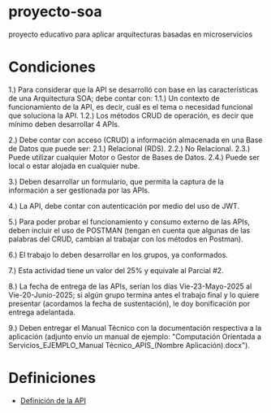 # proyecto-soa
proyecto educativo para aplicar arquitecturas basadas en microservicios

# Condiciones
 
1.)  Para considerar que la API se desarrolló con base en las características de una Arquitectura SOA; debe contar con:
    1.1.) Un contexto de funcionamiento de la API, es decir, cuál es el tema o necesidad funcional que soluciona la API.
    1.2.) Los métodos CRUD de operación, es decir que mínimo deben desarrollar 4 APIs.
 
2.) Debe contar con acceso (CRUD) a información almacenada en una Base de Datos que puede ser:
    2.1.) Relacional (RDS).
    2.2.) No Relacional.
    2.3.) Puede utilizar cualquier Motor o Gestor de Bases de Datos.
    2.4.) Puede ser local o estar alojada en cualquier nube.
 
3.) Deben desarrollar un formulario, que permita la captura de la información a ser gestionada por las APIs.
 
4.) La API, debe contar con autenticación por medio del uso de JWT.
 
5.) Para poder probar el funcionamiento y consumo externo de las APIs, deben incluir el uso de POSTMAN (tengan en cuenta que algunas de las palabras del CRUD, cambian al trabajar con los métodos en Postman).
 
6.) El trabajo lo deben desarrollar en los grupos, ya conformados.
 
7.) Esta actividad tiene un valor del 25% y equivale al Parcial #2.
 
8.) La fecha de entrega de las APIs, serían los días Vie-23-Mayo-2025 al Vie-20-Junio-2025; si algún grupo termina antes el trabajo final y lo quiere presentar (acordamos la fecha de sustentación), le doy bonificación por entrega adelantada.
 
9.) Deben entregar el Manual Técnico con la documentación respectiva a la aplicación (adjunto envío un manual de ejemplo: "Computación Orientada a Servicios_EJEMPLO_Manual Técnico_APIS_(Nombre Aplicación).docx").

# Definiciones 
- [Definición de la API](./API.md)
